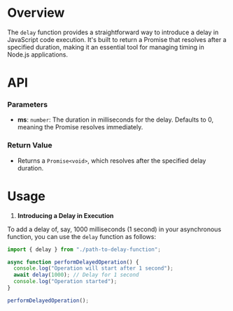 # Overview

The `delay` function provides a straightforward way to introduce a delay in JavaScript code execution. It's built to return a Promise that resolves after a specified duration, making it an essential tool for managing timing in Node.js applications.

# API

### Parameters

- **ms**: `number`: The duration in milliseconds for the delay. Defaults to 0, meaning the Promise resolves immediately.

### Return Value

- Returns a `Promise<void>`, which resolves after the specified delay duration.

# Usage

1. **Introducing a Delay in Execution**

To add a delay of, say, 1000 milliseconds (1 second) in your asynchronous function, you can use the `delay` function as follows:

```typescript
import { delay } from "./path-to-delay-function";

async function performDelayedOperation() {
  console.log("Operation will start after 1 second");
  await delay(1000); // Delay for 1 second
  console.log("Operation started");
}

performDelayedOperation();
```
